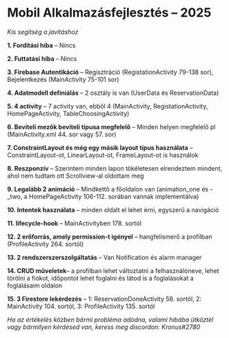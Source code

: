 # Mobil Alkalmazásfejlesztés – 2025

*Kis segítség a javításhoz*

**1. Fordítási hiba** – Nincs

**2. Futtatási hiba** – Nincs

**3. Firebase Autentikáció** – Regisztráció (RegistationActivity 79-138 sor), Bejelentkezés (MainActivity 75-101 sor)

**4. Adatmodell definiálás** – 2 osztály is van (UserData és ReservationData)

**5. 4 activity** – 7 activity van, ebből 4 (MainActivity, RegistationActivity, HomePageActivity, TableChoosingActivity)

**6. Beviteli mezők beviteli típusa megfelelő** – Minden helyen megfelelő pl (MainActivity.xml 44. sor vagy 57. sor)

**7. ConstraintLayout és még egy másik layout típus használata** – ConstraintLayout-ot, LinearLayout-ot, FrameLayout-ot is használok

**8. Reszponzív** – Szerintem minden lapon tökéletesen elrendeztem mindent, ahol nem tudtam ott Scrollview-al oldottam meg

**9. Legalább 2 animáció** – Mindkettő a főoldalon van (animation_one és -_two, a HomePageActivity 106-112. sorában vannak implementálva)

**10. Intentek használata** – minden oldalt el lehet érni, egyszerű a navigáció

**11. lifecycle-hook** – MainActivityben 178. sortól

**12.  2 erőforrás, amely permission-t igényel** – hangfelismerő a profilban (ProfileActivity 264. sortól)

**13. 2 rendszerszerszolgáltatás** – Van Notification és alarm manager

**14. CRUD műveletek**– a profilban lehet változtatni a felhasználóneve, lehet törölni a fiókot, időpontot lehet foglalni és látod is a foglalásokat a foglalásaim oldalon

**15. 3 Firestore lekérdezés** – 1: ReservationDoneActivity 58. sortól, 2: MainActivity 104. sortól, 3: ProfileActivity 135. sortól

*Ha az értékelés közben bármi probléma adódna, valami hibába ütköztél vagy bármilyen kérdésed van, keress meg discordon: Kronus#2780*
